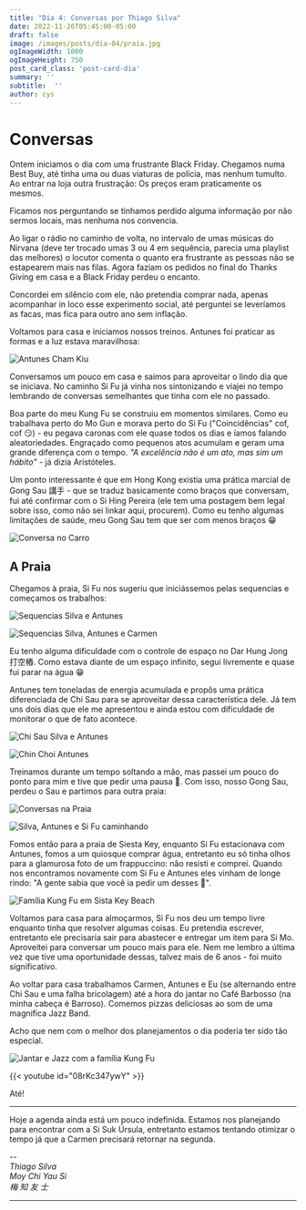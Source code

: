 ```yaml
---
title: "Dia 4: Conversas por Thiago Silva"
date: 2022-11-26T05:45:00-05:00
draft: false
image: /images/posts/dia-04/praia.jpg
ogImageWidth: 1000
ogImageHeight: 750
post_card_class: 'post-card-dia'
summary: ''
subtitle:  ''
author: cys
---
```

# Conversas

Ontem iniciamos o dia com uma frustrante Black Friday. Chegamos numa Best Buy, até tinha uma ou duas viaturas de polícia, mas nenhum tumulto. Ao entrar na loja outra frustração: Os preços eram praticamente os mesmos.

Ficamos nos perguntando se tínhamos perdido alguma informação por não sermos locais, mas nenhuma nos convencia. 

Ao ligar o rádio no caminho de volta, no intervalo de umas músicas do Nirvana (deve ter trocado umas 3 ou 4 em sequência, parecia uma playlist das melhores) o locutor comenta o quanto era frustrante as pessoas não se estapearem mais nas filas. Agora faziam os pedidos no final do Thanks Giving em casa e a Black Friday perdeu o encanto. 

Concordei em silêncio com ele, não pretendia comprar nada, apenas acompanhar in loco esse experimento social, até perguntei se leveríamos as facas, mas fica para outro ano sem inflação.

Voltamos para casa e iniciamos nossos treinos. Antunes foi praticar as formas e a luz estava maravilhosa:

![Antunes Cham Kiu](/images/posts/dia-04/antunes-cham-kiu.jpg)

Conversamos um pouco em casa e saímos para aproveitar o lindo dia que se iniciava. No caminho Si Fu já vinha nos sintonizando e viajei no tempo lembrando de conversas semelhantes que tinha com ele no passado.

Boa parte do meu Kung Fu se construiu em momentos similares. Como eu trabalhava perto do Mo Gun e morava perto do Si Fu ("Coincidências" cof, cof 😏) - eu pegava caronas com ele quase todos os dias e íamos falando aleatoriedades. Engraçado como pequenos atos acumulam e geram uma grande diferença com o tempo. _"A excelência não é um ato, mas sim um hábito"_ - já dizia Aristóteles. 

Um ponto interessante é que em Hong Kong existia uma prática marcial de Gong Sau 講手 - que se traduz basicamente como braços que conversam, fui até confirmar com o Si Hing Pereira (ele tem uma postagem bem legal sobre isso, como não sei linkar aqui, procurem). Como eu tenho algumas limitações de saúde, meu Gong Sau tem que ser com menos braços 😁

![Conversa no Carro](/images/posts/dia-04/conversas-no-carro.jpg)

## A Praia

Chegamos à praia, Si Fu nos sugeriu que iniciássemos pelas sequencias e começamos os trabalhos:

![Sequencias Silva e Antunes](/images/posts/dia-04/silva-antunes-sequencias.jpg)

![Sequencias Silva, Antunes e Carmen](/images/posts/dia-04/silva-antunes-carmen-sequencias.jpeg)


Eu tenho alguma dificuldade com o controle de espaço no Dar Hung Jong 打空樁. Como estava diante de um espaço infinito, segui livremente e quase fui parar na água 😁

Antunes tem toneladas de energia acumulada e propôs uma prática diferenciada de Chi Sau para se aproveitar dessa característica dele. Já tem uns dois dias que ele me apresentou e ainda estou com dificuldade de monitorar o que de fato acontece.

![Chi Sau Silva e Antunes](/images/posts/dia-04/silva-antunes-chi-sau.jpg)

![Chin Choi Antunes](/images/posts/dia-04/antunes-chin-choi.jpg)

Treinamos durante um tempo soltando a mão, mas passei um pouco do ponto para mim e tive que pedir uma pausa 🥵. Com isso, nosso Gong Sau, perdeu o Sau e partimos para outra praia:

![Conversas na Praia](/images/posts/dia-04/conversas-na-praia.jpg)

![Silva, Antunes e Si Fu caminhando](/images/posts/dia-04/silva-antunes-si-fu-caminhando.jpg)


Fomos então para a praia de Siesta Key, enquanto Si Fu estacionava com Antunes, fomos a um quiosque comprar água, entretanto eu só tinha olhos para a glamurosa foto de um frappuccino: não resisti e comprei. Quando nos encontramos novamente com Si Fu e Antunes eles vinham de longe rindo: "A gente sabia que você ia pedir um desses 🤣".

![Família Kung Fu em Sista Key Beach](/images/posts/dia-04/SS2.jpg)

Voltamos para casa para almoçarmos, Si Fu nos deu um tempo livre enquanto tinha que resolver algumas coisas. Eu pretendia escrever, entretanto ele precisaria sair para abastecer e entregar um item para Si Mo. Aproveitei para conversar um pouco mais para ele. Nem me lembro a última vez que tive uma oportunidade dessas, talvez mais de 6 anos - foi muito significativo.

Ao voltar para casa trabalhamos Carmen, Antunes e Eu (se alternando entre Chi Sau e uma falha bricolagem) até a hora do jantar no Café Barbosso (na minha cabeça é Barroso). Comemos pizzas deliciosas ao som de uma magnifica Jazz Band. 

Acho que nem com o melhor dos planejamentos o dia poderia ter sido tão especial.

![Jantar e Jazz com a família Kung Fu](/images/posts/dia-04/jantar-jazz.jpg)

{{< youtube id="08rKc347ywY" >}}

Até!

***

Hoje a agenda ainda está um pouco indefinida. Estamos nos planejando para encontrar com a Si Suk Úrsula, entretanto estamos tentando otimizar o tempo já que a Carmen precisará retornar na segunda.

--  
_Thiago Silva_  
_Moy Chi Yau Si_  
_梅 知 友 士_

***









